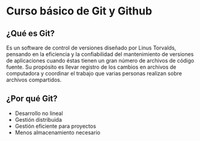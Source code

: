 # Curso básico de Git y Github

## ¿Qué es Git?

Es un software de control de versiones diseñado por Linus Torvalds, pensando en
la eficiencia y la confiabilidad del mantenimiento de versiones de aplicaciones
cuando éstas tienen un gran número de archivos de código fuente. Su propósito es
llevar registro de los cambios en archivos de computadora y coordinar el trabajo
que varias personas realizan sobre archivos compartidos.

## ¿Por qué Git?

-   Desarrollo no lineal
-   Gestión distribuida
-   Gestión eficiente para proyectos
-   Menos almacenamiento necesario
